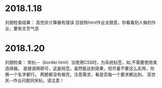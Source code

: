 # 2018.1.18
刘朋检查结果：
高世庆计算器有错误
吕锐玲html作业太随意，你看看别人做的作业，要有文艺气息
# 2018.1.20
刘朋检查：
宋杭--（border.html）当使用CSS时，为系统标签，如<td>,不需要使用类选择器，
直接调用即可，这是规范，虽然能达到效果，但尽量不要这么实用，你换一个名字都行。
	两题都没有做完，注意需求，看是否每一个要求都达到。
高世庆--作业问题同宋杭，请注意！